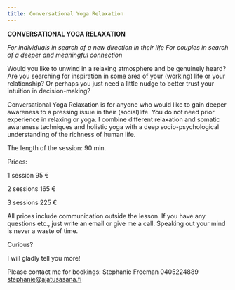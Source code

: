 ```yaml
---
title: Conversational Yoga Relaxation
---
```


**CONVERSATIONAL YOGA RELAXATION**

*For individuals in search of a new direction in their life*
*For couples in search of a deeper and meaningful connection* 

Would you like to unwind in a relaxing atmosphere and be genuinely heard?  Are you searching for inspiration in some area of your (working) life or your relationship?  Or perhaps you just need a little nudge to better trust your intuition in decision-making? 

Conversational Yoga Relaxation is for anyone who would like to gain deeper awareness to a pressing issue in their (social)life. You do not need prior experience in relaxing or yoga. I combine different relaxation and somatic awareness techniques and holistic yoga with a deep socio-psychological understanding of the richness of human life.


The length of the session: 90 min.


Prices:

1 session 95 €

2 sessions 165 €

3 sessions 225 €

All prices include communication outside the lesson. If you have any questions etc., just write an email or give me a call. Speaking out your mind is never a waste of time.

Curious?

I will gladly tell you more!

Please contact me for bookings: 
Stephanie Freeman
0405224889 
stephanie@ajatusasana.fi
